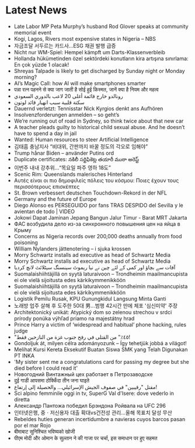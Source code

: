 # Latest News
-  Late Labor MP Peta Murphy’s husband Rod Glover speaks at community memorial event
-  Kogi, Lagos, Rivers most expensive states in Nigeria – NBS
-  자금조달 서두르는 카드사…ESG 채권 발행 급증
-  Nicht nur WM-Spiel: Hempel kämpft um Darts-Klassenverbleib
-  Hollanda hükümetinden özel sektördeki konutların kira artışına sınırlama: En çok yüzde 1 olacak!
-  Shreyas Talpade is likely to get discharged by Sunday night or Monday morning?
-  AI’s Magic Call: how AI will make smartphones smarter
-  पन्ना रत्न पहनने से क्या जाग जाती है सोई हुई किस्मत, जानें क्या है नियम और महत्व
-  رونالدو خارج قائمة أغلى 20 لاعب بالدوري السعودي
-  سكتة قلبية سبب انهيار قائد لوتون
-  Dauernd verletzt: Tennisstar Nick Kyrgios denkt ans Aufhören
-  Insolvenzforderungen anmelden – so geht’s
-  We’re running out of road in Sydney, so think twice about that new car
-  A teacher pleads guilty to historical child sexual abuse. And he doesn’t have to spend a day in jail
-  Wanted: Human resources to steer Artificial Intelligence
-  김태흠 충남지사 “비대위, 간판까지 바꿀 정도의 각오로 임해야”
-  Trump hånar Biden – använder Putins ord
-  Duplicate certificates: నకిలీ సర్టిఫికెట్ల తయారీ ముఠా అరెస్ట్‌
-  이번주 내내 강추위…“목요일 파주 영하 18도”
-  Scenic Rim: Queenslands malerisches Hinterland
-  Αυτές είναι οι πιο δημοφιλείς πόλεις του κόσμου: Ποιες έχουν τους περισσότερους επισκέπτες
-  St. Brown verbessert deutschen Touchdown-Rekord in der NFL
-  Germany and the future of Europe
-  Diego Alonso es PERSEGUIDO por fans TRAS DESPIDO del Sevilla y le avientan de todo | VIDEO
-  Jokowi Dapat Jaminan Jepang Bangun Jalur Timur - Barat MRT Jakarta
-  ФАС возбудила дело из-за синхронного повышения цен на яйца в Крыму
-  Concerns as Nigeria records over 200,000 deaths annually from food poisoning
-  William Nylanders jättenotering – i sjuka krossen
-  Morry Schwartz installs ad executive as head of Schwartz Media
-  Morry Schwartz installs ad executive as head of Schwartz Media
-  آفات سے بچاؤ اور کمی کے لئے چین نے نیا ریموٹ سینسنگ سیٹلائٹ لانچ کردیا
-  Suomalaishiihtäjillä on syytä laturaivoon – Trondheimin maailmancupista ei ole vielä sijoitusta edes kärkikymmenikköön
-  Suomalaishiihtäjillä on syytä laturaivoon – Trondheimin maailmancupista ei ole vielä sijoitusta edes kärkikymmenikköön
-  Logistik Pemilu Rusak, KPU Gunungkidul Langsung Minta Ganti
-  노래방 업주 살해 후 도주한 50대 男…범행 42시간 만에 체포 '심신미약' 주장
-  Architektonický unikát: Atypický dom so zelenou strechou v srdci prírody ponúka výhľad priamo na majestátny hrad
-  Prince Harry a victim of ‘widespread and habitual’ phone hacking, rules judge
-  "٤٥٪" من القتلى في رفح جنوب غزة من النازحين فقط!
-  Gondoljuk át, milyen célra adományozunk – Így tehetjük jobbá a világot!
-  Melihat Kursi Kereta Eksekutif Buatan Siswa SMK yang Telah Digunakan PT INKA
-  'My sister sent me a congratulations card for passing my degree but she died before I could read it'
-  Новогодний Винтажный цех работает в Петрозаводске
-  दुई गाडी आपसमा ठोक्किँदा तीन जना घाइते
-  مقتل "رقيبين" في صفوف الجيش الإسرائيلي... والحصيلة إلى إرتفاع!
-  Sci alpino femminile oggi in tv, SuperG Val d'Isere: dove vederlo in diretta
-  Александр Пантожа победил Брэндона Ройвала на UFC 296
-  인터넷은행, 중ㆍ저신용자 대출 확대vs건전성 관리…올해 목표치 달성 무산
-  Rebeldes hutíes generan incertidumbre a navieras cuyos barcos pasan por el mar Rojo
-  बीमाबाट सुनिश्चित भविष्यको खोजी
-  पीएम मोदी और ओमान के सुल्तान ने की गाजा पर चर्चा, इस समाधान पर हुए सहमत
